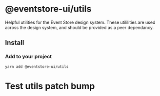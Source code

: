 # @eventstore-ui/utils

Helpful utilities for the Event Store design system. These utililities are used across the design system, and should be provided as a peer dependancy.

## Install

### Add to your project

```sh
yarn add @eventstore-ui/utils
```


# Test utils patch bump
